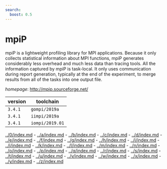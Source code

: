 ```yaml
---
search:
  boost: 0.5
---
```

# mpiP

mpiP is a lightweight profiling library for MPI applications.  Because it  only collects statistical information about MPI functions, mpiP generates  considerably less overhead and much less data than tracing tools.  All the  information captured by mpiP is task-local. It only uses communication during  report generation, typically at the end of the experiment, to merge results  from all of the tasks into one output file.

*homepage*: <http://mpip.sourceforge.net/>

version | toolchain
--------|----------
``3.4.1`` | ``gompi/2019a``
``3.4.1`` | ``iimpi/2019a``
``3.4.1`` | ``iompi/2019.01``

[../0/index.md](0) - [../a/index.md](a) - [../b/index.md](b) - [../c/index.md](c) - [../d/index.md](d) - [../e/index.md](e) - [../f/index.md](f) - [../g/index.md](g) - [../h/index.md](h) - [../i/index.md](i) - [../j/index.md](j) - [../k/index.md](k) - [../l/index.md](l) - [../m/index.md](m) - [../n/index.md](n) - [../o/index.md](o) - [../p/index.md](p) - [../q/index.md](q) - [../r/index.md](r) - [../s/index.md](s) - [../t/index.md](t) - [../u/index.md](u) - [../v/index.md](v) - [../w/index.md](w) - [../x/index.md](x) - [../y/index.md](y) - [../z/index.md](z)

